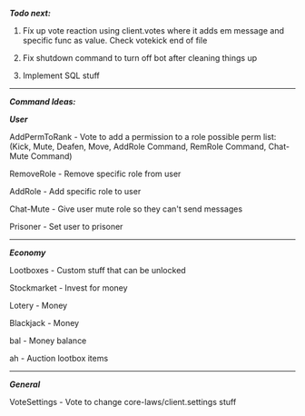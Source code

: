 ***Todo next:***

1) Fíx up vote reaction using client.votes where it adds em message and specific func as value. Check votekick end of file

2) Fix shutdown command to turn off bot after cleaning things up

3) Implement SQL stuff


----------------------

***Command Ideas:***

***User***

AddPermToRank - Vote to add a permission to a role possible perm list: (Kick, Mute, Deafen, Move, AddRole Command, RemRole Command, Chat-Mute Command)

RemoveRole - Remove specific role from user

AddRole - Add specific role to user

Chat-Mute - Give user mute role so they can't send messages

Prisoner - Set user to prisoner	

----------------------

***Economy***
  
Lootboxes - Custom stuff that can be unlocked

Stockmarket - Invest for money

Lotery - Money

Blackjack - Money

bal - Money balance

ah - Auction lootbox items 

----------------------

***General***
  
VoteSettings - Vote to change core-laws/client.settings stuff	

